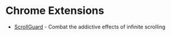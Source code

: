 # Chrome Extensions

* [ScrollGuard](scrollguard/README.md) - Combat the addictive effects of infinite scrolling
